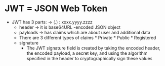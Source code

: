 # JWT = JSON Web Token

* JWT has 3 parts: -> (.) : xxxx.yyyy.zzzz
    * header -> it is base64URL -encoded JSON object
    * payloads -> has claims which are about user and additional data
    * There are 3 different types of claims
            * Private
            * Public
            * Registered
    * signature
        * The JWT signature field is created by taking the encoded header, the encoded payload,
            a secret key, and using the algorithm specified in the header to cryptographically sign
            these values


